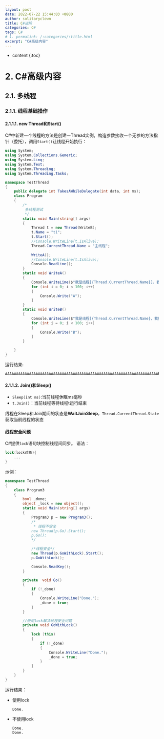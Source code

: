 ```yaml
---
layout: post
date: 2022-07-22 15:44:03 +0800
author: solitaryclown
title: C#进阶
categories: C#
tags: C#
# 1. permalink: /:categories/:title.html
excerpt: "C#高级内容"
---
```

* content
{:toc}


# 2. C#高级内容
## 2.1. 多线程
### 2.1.1. 线程基础操作
#### 2.1.1.1. new Thread和Start()

C#中新建一个线程的方法是创建一Thread实例，构造参数接收一个无参的方法指针（委托），调用`Start()`让线程开始执行：
```csharp
using System;
using System.Collections.Generic;
using System.Linq;
using System.Text;
using System.Threading;
using System.Threading.Tasks;

namespace TestThread
{
    public delegate int TakesAWhileDelegate(int data, int ms);
    class Program
    {
        /*
         多线程测试
         */
        static void Main(string[] args)
        {
            Thread t = new Thread(WriteB);
            t.Name = "t1";
            t.Start();
            //Console.WriteLine(t.IsAlive);
            Thread.CurrentThread.Name = "主线程";
            
            WriteA();
            //Console.WriteLine(t.IsAlive);
            Console.ReadLine();
        }
        static void WriteA()
        {
            Console.WriteLine($"我是线程[{Thread.CurrentThread.Name}]，我执行任务：打印字符A");
            for (int i = 0; i < 100; i++)
            {
                Console.Write("A");
            }
        }
        static void WriteB()
        {
            Console.WriteLine($"我是线程[{Thread.CurrentThread.Name}，我执行任务：打印字符B");
            for (int i = 0; i < 100; i++)
            {
                Console.Write("B");
            }
        }

    }
}

```
运行结果:
```
AAAAAAAAAAAAAAAAAAAAAAAAAAAAAAAAAAAAAAAAAAAAAAAAAAAAAAAAAAAAAAAAAAAAAABBBBBBBBBBBBBBBBBBBBBBBBBBBBBBBBBBBBBBBBBBBBBBBBBBBBBBBBBBBBBBBBBBBBBBBBBBBBBBBBBBBBBBBBBBBBBBBBBBBBAAAAAAAAAAAAAAAAAAAAAAAAAAAAAA
```


#### 2.1.1.2. Join()和Sleep()
+ `Sleep(int ms)`:当前线程休眠ms毫秒
+ `t.Join()`：当前线程等待线程t运行结束

线程在Sleep和Join期间的状态是**WaitJoinSleep**，`Thread.CurrentThread.State`获取当前线程的状态

#### 线程安全问题
C#提供`lock`语句块控制线程间同步。
语法：
```csharp
lock(lock对象){
    ...
}
```

示例：
```csharp
namespace TestThread
{
    class Program3
    {
        bool _done;
        object _lock = new object();
        static void Main(string[] args)
        {
            Program3 p = new Program3();
            /*
             * 线程不安全
            new Thread(p.Go).Start();
            p.Go();
            */

            /*线程安全*/
            new Thread(p.GoWithLock).Start();
            p.GoWithLock();

            Console.ReadKey();
        }

        private  void Go()
        {
            if (!_done)
            {
                Console.WriteLine("Done.");
                _done = true;
            }
        }

        //使用lock解决线程安全问题
        private void GoWithLock()
        {
            lock (this)
            {
                if (!_done)
                {
                    Console.WriteLine("Done.");
                    _done = true;
                }
            }
        }
    }
}
```

运行结果：
+ 使用lock
    ```
    Done.
    ```
+ 不使用lock
    ```
    Done.
    Done.
    ```